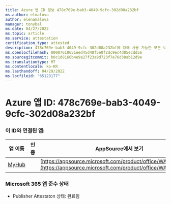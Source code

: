 ```yaml
---
title: Azure 앱 ID 정보 478c769e-bab3-4049-9cfc-302d08a232bf
ms.author: elmalova
author: elenamalova
manager: tonybal
ms.date: 04/27/2022
ms.topic: article
ms.service: attestation
certification_type: attested
description: 478c769e-bab3-4049-9cfc-302d08a232bf에 대해 사용 가능한 모든 보안 및 규정 준수 정보입니다.
ms.openlocfilehash: 00007610651eed45d48f5e0f2dc9ec4d05ecdd56
ms.sourcegitcommit: b0c1d8160b4e9a27f23a9d723f7e76d38ab12d9e
ms.translationtype: MT
ms.contentlocale: ko-KR
ms.lasthandoff: 04/29/2022
ms.locfileid: "65123177"
---
```

# <a name="azure-app-id-478c769e-bab3-4049-9cfc-302d08a232bf"></a>Azure 앱 ID: 478c769e-bab3-4049-9cfc-302d08a232bf


### <a name="apps-associated-with-this-id"></a>이 ID와 연결된 앱:
| **앱 이름** | **인증** | **AppSource에서 보기** |
|--------------|---------------|-----------------------|
| [MyHub](../forward/WA200000726.md) |  | [https://appsource.microsoft.com/product/office/WA200000726](https://appsource.microsoft.com/product/office/WA200000726) |

### <a name="microsoft-365-app-compliance-status"></a>Microsoft 365 앱 준수 상태
- Publisher Attestaton 상태: 완료됨
